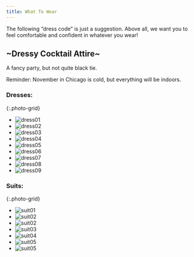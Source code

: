 ```yaml
---
title: What To Wear
---
```


The following “dress code” is just a suggestion. Above all, we want you to feel comfortable and confident in whatever you wear!

## ~Dressy Cocktail Attire~

A fancy party, but not quite black tie. 

Reminder: November in Chicago is cold, but everything will be indoors.

### Dresses:

{:.photo-grid}
- ![dress01](/assets/images/w2w/dress01.png)
- ![dress02](/assets/images/w2w/dress02.jpg)
- ![dress03](/assets/images/w2w/dress03.jpg)
- ![dress04](/assets/images/w2w/dress04.png)
- ![dress05](/assets/images/w2w/dress05.png)
- ![dress06](/assets/images/w2w/dress06.png)
- ![dress07](/assets/images/w2w/dress07.png)
- ![dress08](/assets/images/w2w/dress08.png)
- ![dress09](/assets/images/w2w/dress09.png)

### Suits:

{:.photo-grid}
- ![suit01](/assets/images/w2w/suit01.png)
- ![suit02](/assets/images/w2w/suit02_1.png)
- ![suit02](/assets/images/w2w/suit02_2.png)
- ![suit03](/assets/images/w2w/suit03.png)
- ![suit04](/assets/images/w2w/suit04.png)
- ![suit05](/assets/images/w2w/suit05_1.png)
- ![suit05](/assets/images/w2w/suit05_2.png)
